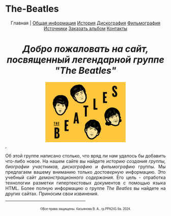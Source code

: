 # The-Beatles
<!DOCTYPE html>
<HTML>
 <HEAD>
  <link rel="stylesheet" href="CSS/style.css">
  <TITLE>The Beatles</TITLE>
 <BODY BACKGROUND="BG.jpg">
  <p align=center> Главная | 
 <a href= Info.html>Общая информация</a>
 <a href= History.html>История</a>
 <a href= Disc.html>Дискография</a>
 <a href= Film.html>Фильмография</a>
 <a href= Links.html>Источники</a>
 <a href= Albom.html>Заказать альбом</a>
 <a href= Contact.html>Контакты</a>

   <H1 align=center><EM>Добро пожаловать на сайт, <BR>посвященный легендарной
группе "The Beatles" </EM></H1>

  <center> <IMG src=Photo.jpg width=50%> </center>,

  <P align=justify>Об этой группе написано столько, что вряд ли нам удалось бы добавить что-либо
новое. На нашем сайте вы найдете <EM>историю создания группы, биографии участников,
дискографию и фильмографию</EM> группы.
 Мы предлагаем вашему вниманию только <EM>достоверную</EM> информацию.
 Это учебный сайт <EM>демонстрационного содержания</EM>. Его цель - отработка технологии
разметки гипертекстовых документов с помощью языка HTML. Более полную
информацию о группе <EM>The Beatles</EM> вы найдете на других сайтах. Приносим свои
извинения.</P>

  <HR align=center width=50% size=1 color=green> 

  <P align=center> <FONT face=Arial size=1> &copy;Все права защищены.  Касьянова В. А., гр.РРК241-9а. 2024. </FONT></P>

 </BODY>
</HTML>

